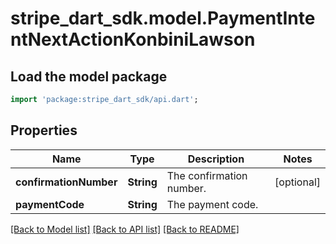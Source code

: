 # stripe_dart_sdk.model.PaymentIntentNextActionKonbiniLawson

## Load the model package
```dart
import 'package:stripe_dart_sdk/api.dart';
```

## Properties
Name | Type | Description | Notes
------------ | ------------- | ------------- | -------------
**confirmationNumber** | **String** | The confirmation number. | [optional] 
**paymentCode** | **String** | The payment code. | 

[[Back to Model list]](../README.md#documentation-for-models) [[Back to API list]](../README.md#documentation-for-api-endpoints) [[Back to README]](../README.md)


